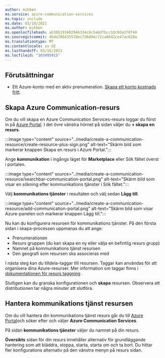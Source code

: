 ```yaml
---
author: mikben
ms.service: azure-communication-services
ms.topic: include
ms.date: 03/10/2021
ms.author: mikben
ms.openlocfilehash: ab30b19160294b334c8c5abdfbcc1dc0da370f48
ms.sourcegitcommit: 4bda786435578ec7d6d94c72ca8642ce47ac628a
ms.translationtype: MT
ms.contentlocale: sv-SE
ms.lasthandoff: 03/16/2021
ms.locfileid: "103495915"
---
```

## <a name="prerequisites"></a>Förutsättningar

- Ett Azure-konto med en aktiv prenumeration. [Skapa ett konto kostnads fritt](https://azure.microsoft.com/free/dotnet/).

## <a name="create-azure-communication-resource"></a>Skapa Azure Communication-resurs

Om du vill skapa en Azure Communication Services-resurs loggar du först in på [Azure Portal](https://portal.azure.com). I det övre vänstra hörnet på sidan väljer du **+ skapa en resurs**. 

:::image type="content" source="../media/create-a-communication-resource/create-resource-plus-sign.png" alt-text="Skärm bild som markerar knappen Skapa en resurs i Azure Portal.":::

Ange **kommunikation** i ingångs läget för **Marketplace** eller Sök fältet överst i portalen.

:::image type="content" source="../media/create-a-communication-resource/searchbar-communication-portal.png" alt-text="Skärm bild som visar en sökning efter kommunikations tjänster i Sök fältet.":::

Välj **kommunikations tjänster** i resultaten och välj sedan **Lägg till**.

:::image type="content" source="../media/create-a-communication-resource/add-communication-portal.png" alt-text="Skärm bild som visar Azure-panelen och markerar knappen Lägg till.":::

Nu kan du konfigurera resursen för kommunikations tjänster. På den första sidan i skapa-processen uppmanas du att ange:

* Prenumerationen
* Resurs gruppen (du kan skapa en ny eller välja en befintlig resurs grupp)
* Namnet på kommunikations tjänst resursen
* Den geografi som resursen ska associeras med

I nästa steg kan du tilldela-taggar till resursen. Taggar kan användas för att organisera dina Azure-resurser. Mer information om taggar finns i [dokumentationen för resurs taggning](../../../azure-resource-manager/management/tag-resources.md) .

Slutligen kan du granska konfigurationen och **skapa** resursen. Observera att distributionen tar några minuter att slutföra.

## <a name="manage-your-communication-services-resource"></a>Hantera kommunikations tjänst resursen

Om du vill hantera din kommunikations tjänst resurs går du till [Azure Portal](https://portal.azure.com)och söker efter och väljer **Azure Communication Services**.

På sidan **kommunikations tjänster** väljer du namnet på din resurs.

**Översikts** sidan för din resurs innehåller alternativ för grundläggande hantering som att bläddra, stoppa, starta, starta om och ta bort. Du hittar fler konfigurations alternativ på den vänstra menyn på resurs sidan.
